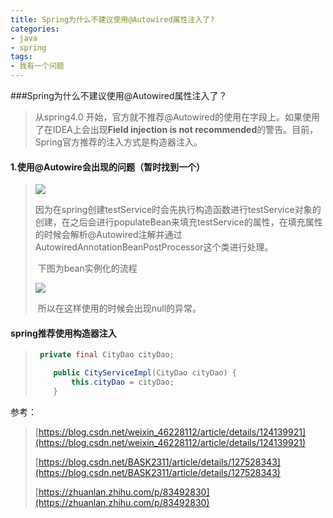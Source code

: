 ```yaml
---
title: Spring为什么不建议使用@Autowired属性注入了?
categories:
- java
- spring
tags:
- 我有一个问题
---
```


###Spring为什么不建议使用@Autowired属性注入了？

> 从spring4.0 开始，官方就不推荐@Autowired的使用在字段上。如果使用了在IDEA上会出现**Field injection is not recommended**的警告。目前，Spring官方推荐的注入方式是构造器注入。
<!--more-->

#### 1.使用@Autowire会出现的问题（暂时找到一个）

> ![](https://cdn.jsdelivr.net/gh/lbwdada/Mybolg_img/2023-03-10/Spring%E4%B8%BA%E4%BB%80%E4%B9%88%E4%B8%8D%E5%BB%BA%E8%AE%AE%E4%BD%BF%E7%94%A8%40Autowire%E5%B1%9E%E6%80%A7%E6%B3%A8%E5%85%A5%E4%BA%86/Snipaste_2023-03-12_15-16-11.png)
>
> ​    因为在spring创建testService时会先执行构造函数进行testService对象的创建，在之后会进行populateBean来填充testService的属性，在填充属性的时候会解析@Autowired注解并通过AutowiredAnnotationBeanPostProcessor这个类进行处理。
>
> ​    下图为bean实例化的流程
>
> ![](https://cdn.jsdelivr.net/gh/lbwdada/Mybolg_img/2023-03-10/Spring%E4%B8%BA%E4%BB%80%E4%B9%88%E4%B8%8D%E5%BB%BA%E8%AE%AE%E4%BD%BF%E7%94%A8%40Autowire%E5%B1%9E%E6%80%A7%E6%B3%A8%E5%85%A5%E4%BA%86/6a07af444a1b8f36e9aa2d493834631d.png)
>
> ​    所以在这样使用的时候会出现null的异常。

#### spring推荐使用构造器注入

> ```java
>  private final CityDao cityDao;
> 
>     public CityServiceImpl(CityDao cityDao) {
>         this.cityDao = cityDao;
>     }
> ```



参考：

> [https://blog.csdn.net/weixin_46228112/article/details/124139921](https://blog.csdn.net/weixin_46228112/article/details/124139921)
>
> [https://blog.csdn.net/BASK2311/article/details/127528343](https://blog.csdn.net/BASK2311/article/details/127528343)
>
> [https://zhuanlan.zhihu.com/p/83492830](https://zhuanlan.zhihu.com/p/83492830)